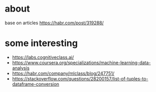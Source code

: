 about
===
base on articles https://habr.com/post/319288/

some interesting
===
- https://labs.cognitiveclass.ai/
- https://www.coursera.org/specializations/machine-learning-data-analysis
- https://habr.com/company/mlclass/blog/247751/
- https://stackoverflow.com/questions/28200157/list-of-tuples-to-dataframe-conversion